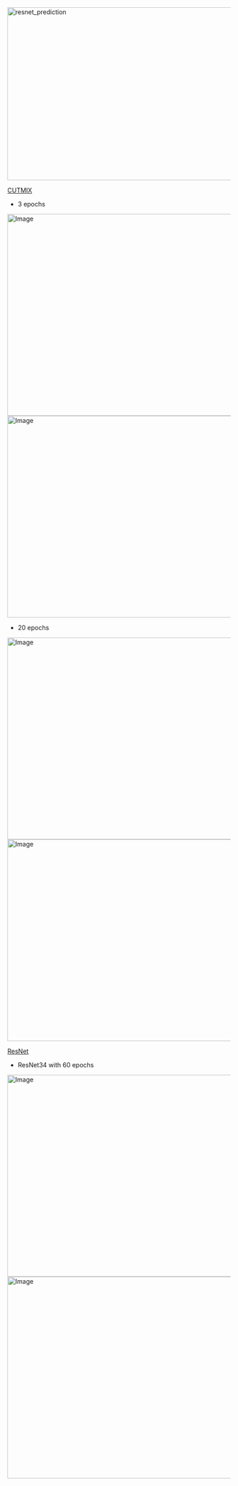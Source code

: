 <img width="996" height="390" alt="resnet_prediction" src="https://github.com/user-attachments/assets/3e22ffda-3c1e-4bee-bca1-d35c43b58969" />




[CUTMIX](https://arxiv.org/abs/1905.04899)

- 3 epochs

<img width="576" height="455" alt="Image" src="https://github.com/user-attachments/assets/e3037d43-a33d-405b-a87a-0b50c60b5a3e" />

<img width="576" height="455" alt="Image" src="https://github.com/user-attachments/assets/83ffd56f-eb2e-4cbc-9716-4285c54a80c8" />

- 20 epochs

<img width="576" height="455" alt="Image" src="https://github.com/user-attachments/assets/c27757f6-c7f1-4f38-9d6e-54ef747dc39c" />

<img width="567" height="455" alt="Image" src="https://github.com/user-attachments/assets/d95a9c23-61c8-4294-ab5b-d91aeadf1940" />

[ResNet](https://arxiv.org/pdf/1512.03385)

- ResNet34 with 60 epochs
  
<img width="567" height="455" alt="Image" src="https://github.com/user-attachments/assets/d9f8dd1c-3783-4076-9c97-6b0bd6ac1ce9" />

<img width="576" height="455" alt="Image" src="https://github.com/user-attachments/assets/83b1420f-d515-4ba1-90b3-2515b19fec3b" />

